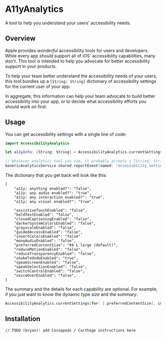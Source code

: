 # A11yAnalytics
A tool to help you understand your users' accessibility needs.

## Overview
Apple provides *wonderful* accessibility tools for users and developers. While every app *should*
support all of iOS' accessibility capabilities, many don't. This tool is intended to help you
advocate for better accessibility support in your products.

To help your team better understand the accessibility needs of your users, this tool bundles up a
`[String: String]` dictionary of accessibility settings for the current user of your app.

In aggregate, this information can help your team advocate to build better accessibility into your
app, or to decide what accessibility efforts you should work on first.

## Usage
You can get accessibility settings with a single line of code:

```swift
import AccessibilityAnalytics

let a11yInfo: [String: String] = AccessibilityAnalytics.currentSettings()

// Whatever analytics tool you use, it probably accepts a [String: String] info for events!
GenericAnalyticsService.shared.reportEvent(named: "accessibility_settings", info: self.analyticsInfo)
```

The dictionary that you get back will look like this:

```
[
    "a11y: anything enabled?": "false",
    "a11y: any audio enabled?": "true",
    "a11y: any interaction enabled?": "true",
    "a11y: any visual enabled?": "true",

    "assistiveTouchEnabled": "false",    
    "boldTextEnabled": "false", 
    "closedCaptioningEnabled": "false",
    "darkerSystemColorsEnabled": "false",
    "grayscaleEnabled": "false",
    "guidedAccessEnabled": "false",
    "invertColorsEnabled": "false"
    "monoAudioEnabled": "false",
    "preferredContentSize": "04 L large (default)",
    "reduceMotionEnabled": "false", 
    "reduceTransparencyEnabled": "false", 
    "shakeToUndoEnabled": "true", 
    "speakScreenEnabled": "false",
    "speakSelectionEnabled": "false",
    "switchControlEnabled": "false", 
    "voiceOverEnabled": "false", 
]
```

The summary and the details for each capability are optional. 
For example, if you just want to know the dynamic type size and the summary:

```swift
AccessibilityAnalytics.currentSettings(for: [.preferredContentSize], includeSummary: true)
```


## Installation
`// TODO (bryan): add Cocoapods / Carthage instructions here`
